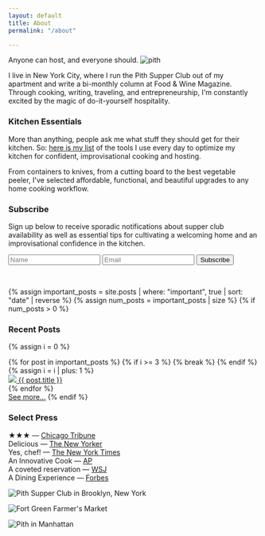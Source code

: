 ```yaml
---
layout: default
title: About
permalink: "/about"

---
```

Anyone can host, and everyone should.
![pith]({{site.baseurl}}/images/pith_pattern_thin.jpg)

I live in New York City, where I run the Pith Supper Club out of my apartment and write a bi-monthly column at Food & Wine Magazine. Through cooking, writing, traveling, and entrepreneurship, I'm constantly excited by the magic of do-it-yourself hospitality.

### Kitchen Essentials

More than anything, people ask me what stuff they should get for their kitchen. So: [here is my list](https://jonahreider.com/?page=diy&post=2019-08-17-cooking-essentials "What should I get for my kitchen? What are the best tools for a kitchen?") of the tools I use every day to optimize my kitchen for confident, improvisational cooking and hosting.

From containers to knives, from a cutting board to the best vegetable peeler, I've selected affordable, functional, and beautiful upgrades to any home cooking workflow.

### Subscribe

Sign up below to receive sporadic notifications about supper club availability as well as essential tips for cultivating a welcoming home and an improvisational confidence in the kitchen.

<form accept-charset="UTF-8" action="https://tickets.jonahreider.com/pith/supper-club/interested_users#thanks" id="subscribe-form" method="post" target="_blank">
<input name="utf8" type="hidden" value="✓">
<input name="authenticity_token" type="hidden" value="jqNrxffRtVFMc3MQfO6akJeXISo8jfPxJNObXzKi6gY=">
<input placeholder="Name" id="name" name="interested_user[name]" type="text">
<input placeholder="Email" id="email" name="interested_user[email]" type="email">
<input type="submit" name="commit" value="Subscribe" />
</form>
<p class="bottom_space"> </p>

{% assign important_posts = site.posts | where: "important", true | sort: "date" | reverse %}
{% assign num_posts = important_posts | size %}
{% if num_posts > 0 %}

### Recent Posts

{% assign i = 0 %}

<div id="featured-posts">
{% for post in important_posts %}
{% if i >= 3 %}
{% break %}
{% endif %}
{% assign i = i | plus: 1 %}
<div>
<a href="" onclick="jumpToPost('{{ post.url | remove_first: '/'}}'); return false;">
<img src="{{ post.icon }}">
<span>{{ post.title }}</span>
</a>
</div>
{% endfor %}
</div>
<a href="#diy" onclick="jumpToPost()">See more…</a>
{% endif %}

### Select Press

★★★ — [Chicago Tribune](http://www.chicagotribune.com/dining/restaurants/ct-review-intro-jonah-reider-food-0928-20160924-column.html)  
Delicious — [The New Yorker](http://www.newyorker.com/magazine/2017/05/22/pith-graduates-from-the-dorm)  
Yes, chef! — [The New York Times](https://www.nytimes.com/2017/04/20/style/jonah-reider-pith-supper-club.html)  
An Innovative Cook — [AP](https://www.apnews.com/52519470af634cb6afc1c0a2e6c7d731)  
A coveted reservation — [WSJ](http://www.wsj.com/articles/for-columbia-student-entrepreneur-dorm-restaurant-is-just-the-first-course-1454113319)  
A Dining Experience — [Forbes](https://www.forbes.com/video/5734702032001/#40eac57de450)

![Pith Supper Club in Brooklyn, New York]({{site.baseurl}}/images/supper_club_brooklyn.jpg)

![Fort Green Farmer's Market]({{site.baseurl}}/images/fort_green_market.jpg)

![Pith in Manhattan]({{site.baseurl}}/images/pith_manhattan.jpg)